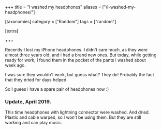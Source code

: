 +++
title = "I washed my headphones"
aliases = ["/i-washed-my-headphones/"]

[taxonomies]
category = ["Random"]
tags = ["random"]

[extra]

+++

Recently I lost my iPhone headphones.
I didn't care much, as they were almost three years old, and I had a brand new ones.
But today, while getting ready for work, I found them in the pocket
of the pants I washed about week ago.

I was sure they wouldn't work, but guess what? They do!
Probably the fact that they dried for days helped.

So I guees I have a spare pair of headphones now :)

### Update, April 2019.

This time headphones with lightning connector were washed. And dried. Plastic and cable warped, so I won't be using them. But they are still working and can play music.
